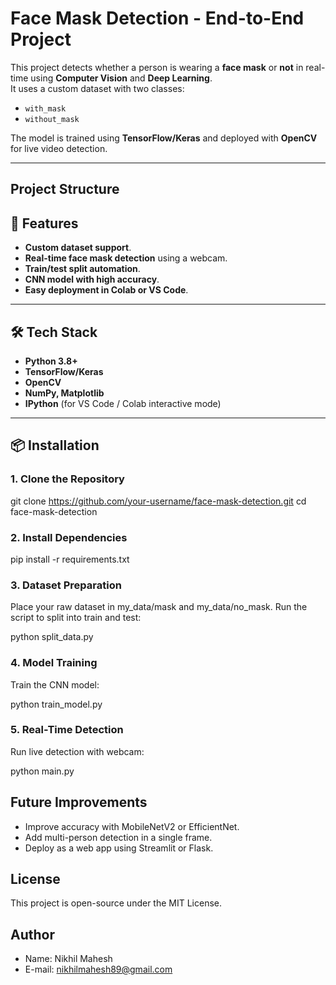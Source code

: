 # Face Mask Detection - End-to-End Project

This project detects whether a person is wearing a **face mask** or **not** in real-time using **Computer Vision** and **Deep Learning**.  
It uses a custom dataset with two classes:  
- `with_mask`  
- `without_mask`  

The model is trained using **TensorFlow/Keras** and deployed with **OpenCV** for live video detection.

---

## Project Structure


## 🚀 Features
- **Custom dataset support**.
- **Real-time face mask detection** using a webcam.
- **Train/test split automation**.
- **CNN model with high accuracy**.
- **Easy deployment in Colab or VS Code**.

---

## 🛠 Tech Stack
- **Python 3.8+**
- **TensorFlow/Keras**
- **OpenCV**
- **NumPy, Matplotlib**
- **IPython** (for VS Code / Colab interactive mode)

---

## 📦 Installation

### 1. Clone the Repository

git clone https://github.com/your-username/face-mask-detection.git
cd face-mask-detection

### 2️. Install Dependencies

pip install -r requirements.txt

### 3. Dataset Preparation
Place your raw dataset in my_data/mask and my_data/no_mask.
Run the script to split into train and test:

python split_data.py

### 4. Model Training
Train the CNN model:

python train_model.py

### 5. Real-Time Detection
Run live detection with webcam:

python main.py

## Future Improvements
- Improve accuracy with MobileNetV2 or EfficientNet.
- Add multi-person detection in a single frame.
- Deploy as a web app using Streamlit or Flask.

## License
This project is open-source under the MIT License.

## Author
- Name: Nikhil Mahesh
- E-mail: nikhilmahesh89@gmail.com
